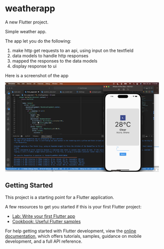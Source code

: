 # weatherapp

A new Flutter project.

Simple weather app. 

The app let you do the following:
1. make http get requests to an api, using input on the textfield
2. data models to handle http responses
3. mapped the responses to the data models
4. display response to ui

Here is a screenshot of the app

![plot](./lib/images/output.png)





## Getting Started

This project is a starting point for a Flutter application.

A few resources to get you started if this is your first Flutter project:

- [Lab: Write your first Flutter app](https://docs.flutter.dev/get-started/codelab)
- [Cookbook: Useful Flutter samples](https://docs.flutter.dev/cookbook)

For help getting started with Flutter development, view the
[online documentation](https://docs.flutter.dev/), which offers tutorials,
samples, guidance on mobile development, and a full API reference.
